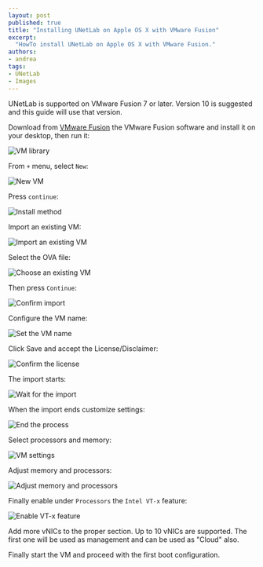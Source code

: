 ```yaml
---
layout: post
published: true
title: "Installing UNetLab on Apple OS X with VMware Fusion"
excerpt:
  "HowTo install UNetLab on Apple OS X with VMware Fusion."
authors:
- andrea
tags:
- UNetLab
- Images
---
```


UNetLab is supported on VMware Fusion 7 or later. Version 10 is suggested and this guide will use that version.

Download from [VMware Fusion](http://www.vmware.com/it/products/fusion/ "VMware website") the VMware Fusion software and install it on your desktop, then run it:

![VM library](/images/posts/2014/11/fusion-1.png "VM library")

From `+` menu, select `New`:

![New VM](/images/posts/2014/11/fusion-2.png "New VM")

Press `continue`:

![Install method](/images/posts/2014/11/fusion-3.png "Install method")

Import an existing VM:

![Import an existing VM](/images/posts/2014/11/fusion-4.png "Import an existing VM")

Select the OVA file:

![Choose an existing VM](/images/posts/2014/11/fusion-5.png "Choose an existing VM")

Then press `Continue`:

![Confirm import](/images/posts/2014/11/fusion-6.png "Confirm import")

Configure the VM name:

![Set the VM name](/images/posts/2014/11/fusion-7.png "Set the VM name")

Click Save and accept the License/Disclaimer:

![Confirm the license](/images/posts/2014/11/fusion-8.png "Confirm the license")

The import starts:

![Wait for the import](/images/posts/2014/11/fusion-9.png "Wait for the import")

When the import ends customize settings:

![End the process](/images/posts/2014/11/fusion-10.png "End the process")

Select processors and memory:

![VM settings](/images/posts/2014/11/fusion-11.png "VM settings")

Adjust memory and processors:

![Adjust memory and processors](/images/posts/2014/11/fusion-12.png "Adjust memory and processors")

Finally enable under `Processors` the `Intel VT-x` feature:

![Enable VT-x feature](/images/posts/2014/11/fusion-13.png "Enable VT-x feature")

Add more vNICs to the proper section. Up to 10 vNICs are supported. The first one will be used as management and can be used as "Cloud" also.

Finally start the VM and proceed with the first boot configuration.
